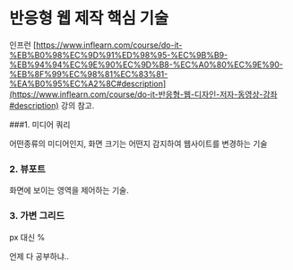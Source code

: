 # 반응형 웹 제작 핵심 기술

인프런 [https://www.inflearn.com/course/do-it-%EB%B0%98%EC%9D%91%ED%98%95-%EC%9B%B9-%EB%94%94%EC%9E%90%EC%9D%B8-%EC%A0%80%EC%9E%90-%EB%8F%99%EC%98%81%EC%83%81-%EA%B0%95%EC%A2%8C#description](https://www.inflearn.com/course/do-it-반응형-웹-디자인-저자-동영상-강좌#description) 강의 참고.



###1. 미디어 쿼리 

어떤종류의 미디어인지, 화면 크기는 어떤지 감지하여 웹사이트를 변경하는 기술



### 2. 뷰포트

화면에 보이는 영역을 제어하는 기술.



### 3. 가변 그리드

px 대신 %



언제 다 공부하냐..